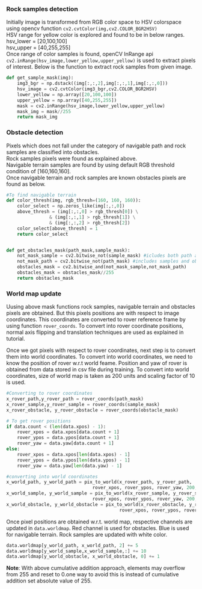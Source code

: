 [//]: # (Image References)

### Rock samples detection

Initially image is transformed from RGB color space to HSV colorspace using opencv function `cv2.cvtColor(img,cv2.COLOR_BGR2HSV)` <br/>
HSV range for yellow color is explored and found to be in below ranges. <br/>
    hsv_lower = [20,100,100] <br/>
    hsv_upper = [40,255,255] <br/>
Once range of color samples is found, openCV InRange api `cv2.inRange(hsv_image,lower_yellow,upper_yellow)` is used to extract pixels of interest.
Below is the function to extract rock samples from given image.

``` python
def get_sample_mask(img):
    img3_bgr = np.dstack((img[:,:,2],img[:,:,1],img[:,:,0]))
    hsv_image = cv2.cvtColor(img3_bgr,cv2.COLOR_BGR2HSV)
    lower_yellow = np.array([20,100,100])
    upper_yellow = np.array([40,255,255])
    mask = cv2.inRange(hsv_image,lower_yellow,upper_yellow)
    mask_img = mask//255
    return mask_img
```

### Obstacle detection

Pixels which does not fall under the category of navigable path and rock samples are classified into obstacles.<br/>
Rock samples pixels were found as explained above. <br/>
Navigable terrain samples are found by using default RGB threshold condition of [160,160,160].<br/>
Once navigable terrain and rock samples are known obstacles pixels are found as below.

``` python
#To find navigable terrain
def color_thresh(img, rgb_thresh=(160, 160, 160)):
    color_select = np.zeros_like(img[:,:,0])
    above_thresh = (img[:,:,0] > rgb_thresh[0]) \
                & (img[:,:,1] > rgb_thresh[1]) \
                & (img[:,:,2] > rgb_thresh[2])
    color_select[above_thresh] = 1
    return color_select
```

``` python

def get_obstacles_mask(path_mask,sample_mask):
    not_mask_sample = cv2.bitwise_not(sample_mask) #icludes both path and obstacles
    not_mask_path = cv2.bitwise_not(path_mask) #includes samples and obstacles
    obstacles_mask = cv2.bitwise_and(not_mask_sample,not_mask_path)
    obstacles_mask = obstacles_mask//255
    return obstacles_mask

```
### World map update

Uusing above mask functions rock samples, navigable terrain and obstacles pixels are obtained. But this pixels positions are with respect to image coordinates.
This coordinates are converted to rover reference frame by using function `rover_coords`. To convert into rover coordinate positions, normal axis flipping and translation techniques are used as explained in tutorial. <br/>

Once we got pixels with respect to rover coordinates, next step is to convert them into world coordinates. To convert into world coordinates, we need to know the position of rover w.r.t world feame. Position and yaw of rover is obtained from data stored in csv file during training. To convert into world coordinates, size of world map is taken as 200 units and scaling factor of 10 is used. <br/>


``` python
#Converting to rover coordinates
x_rover_path,y_rover_path = rover_coords(path_mask)
x_rover_sample,y_rover_sample = rover_coords(sample_mask)
x_rover_obstacle, y_rover_obstacle = rover_coords(obstacle_mask)
```

``` python
# To get rover positions
if data.count < (len(data.xpos) - 1):
	rover_xpos = data.xpos[data.count + 1]
	rover_ypos = data.ypos[data.count + 1]
	rover_yaw = data.yaw[data.count + 1]
else:
	rover_xpos = data.xpos[len(data.xpos) - 1]
	rover_ypos = data.ypos[len(data.ypos) - 1]
	rover_yaw = data.yaw[len(data.yaw) - 1]  
```

``` python
#converting into world coordinates
x_world_path, y_world_path = pix_to_world(x_rover_path, y_rover_path,
                                rover_xpos, rover_ypos, rover_yaw, 200, 10)
x_world_sample, y_world_sample = pix_to_world(x_rover_sample, y_rover_sample,
                                rover_xpos, rover_ypos, rover_yaw, 200, 10)
x_world_obstacle, y_world_obstacle = pix_to_world(x_rover_obstacle, y_rover_obstacle,
                                          rover_xpos, rover_ypos, rover_yaw, 200, 10)											  
```

Once pixel positions are obtained w.r.t. world map, respective channels are updated in `data.worldmap`. Red channel is used for obstacles. Blue is used for navigable terrain. Rock samples are updated with white color.

``` python
data.worldmap[y_world_path, x_world_path, 2] += 5
data.worldmap[y_world_sample,x_world_sample,:] += 10
data.worldmap[y_world_obstacle, x_world_obstacle, 0] += 1
```

<b>Note</b>: With above cumulative addition approach, elements may overflow from 255 and reset to 0.one way to avoid this is instead of cumulative addition set absolute value of 255.

 